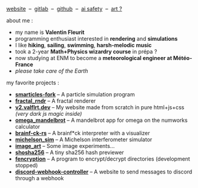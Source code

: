 [website](https://valflrt.dev) &nbsp;–&nbsp; [gitlab](https://gitlab.com/valflrt) &nbsp;–&nbsp; [github](https://github.com/valflrt) &nbsp;–&nbsp; [ai safety](https://ai-safety.valflrt.dev) &nbsp;–&nbsp; [art ?](https://art.valflrt.dev)

about me :
- my name is **Valentin Fleurit**
- programming enthusiast interested in **rendering** and **simulations**
- I like **hiking**, **sailing**, **swimming**, **harsh-melodic music**
- took a 2-year **Math+Physics wizardry course** in prépa ?
- now studying at ENM to become a **meteorological engineer at Météo-France**
- *please take care of the Earth*

my favorite projects :
- [**smarticles-fork**](https://gitlab.com/valflrt/smarticles-fork) – A particle simulation program
- [**fractal_rndr**](https://gitlab.com/valflrt/fractal_rndr) – A fractal renderer
- [**v2.valflrt.dev**](https://gitlab.com/valflrt/v2-valflrt-dev) – My website made from scratch in pure html+js+css _(very dark js magic inside)_
- [**omega_mandelbrot**](https://gitlab.com/valflrt/omega_mandelbrot) – A mandelbrot app for omega on the numworks calculator
- [**brainf-ck-rs**](https://gitlab.com/valflrt/brainf-ck-rs) – A brainf*ck interpreter with a visualizer
- [**michelson_sim**](https://gitlab.com/valflrt/michelson_sim) – A Michelson interferometer simulator
- [**image_art**](https://gitlab.com/valflrt/image_art) – Some image experiments...
- [**shosha256**](https://gitlab.com/valflrt/shosha256) – A tiny sha256 hash previewer
- [**fencryption**](https://gitlab.com/valflrt/fencryption) – A program to encrypt/decrypt directories (development stopped)
- [**discord-webhook-controller**](https://gitlab.com/valflrt/discord-webhook-controller) – A website to send messages to discord through a webhook
